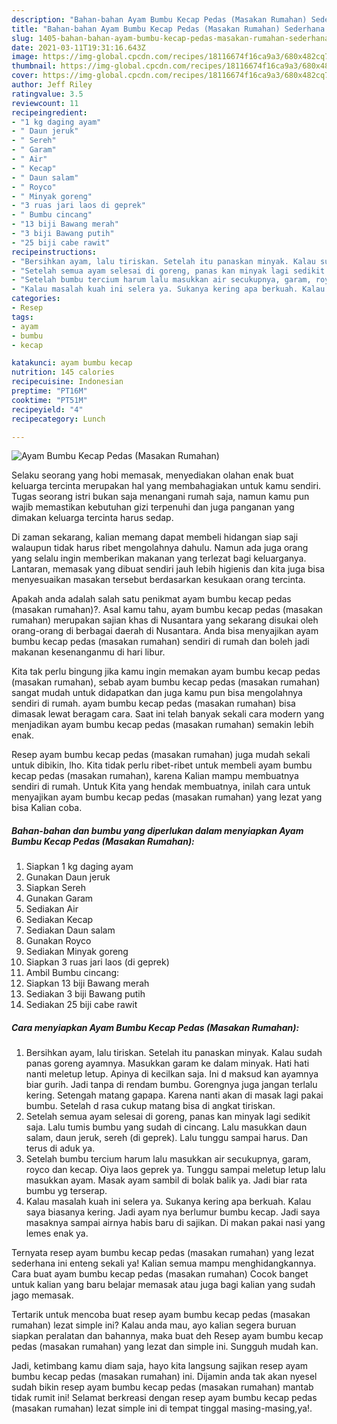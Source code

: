 ```yaml
---
description: "Bahan-bahan Ayam Bumbu Kecap Pedas (Masakan Rumahan) Sederhana dan Mudah Dibuat"
title: "Bahan-bahan Ayam Bumbu Kecap Pedas (Masakan Rumahan) Sederhana dan Mudah Dibuat"
slug: 1405-bahan-bahan-ayam-bumbu-kecap-pedas-masakan-rumahan-sederhana-dan-mudah-dibuat
date: 2021-03-11T19:31:16.643Z
image: https://img-global.cpcdn.com/recipes/18116674f16ca9a3/680x482cq70/ayam-bumbu-kecap-pedas-masakan-rumahan-foto-resep-utama.jpg
thumbnail: https://img-global.cpcdn.com/recipes/18116674f16ca9a3/680x482cq70/ayam-bumbu-kecap-pedas-masakan-rumahan-foto-resep-utama.jpg
cover: https://img-global.cpcdn.com/recipes/18116674f16ca9a3/680x482cq70/ayam-bumbu-kecap-pedas-masakan-rumahan-foto-resep-utama.jpg
author: Jeff Riley
ratingvalue: 3.5
reviewcount: 11
recipeingredient:
- "1 kg daging ayam"
- " Daun jeruk"
- " Sereh"
- " Garam"
- " Air"
- " Kecap"
- " Daun salam"
- " Royco"
- " Minyak goreng"
- "3 ruas jari laos di geprek"
- " Bumbu cincang"
- "13 biji Bawang merah"
- "3 biji Bawang putih"
- "25 biji cabe rawit"
recipeinstructions:
- "Bersihkan ayam, lalu tiriskan. Setelah itu panaskan minyak. Kalau sudah panas goreng ayamnya. Masukkan garam ke dalam minyak. Hati hati nanti meletup letup. Apinya di kecilkan saja. Ini d maksud kan ayamnya biar gurih. Jadi tanpa di rendam bumbu. Gorengnya juga jangan terlalu kering. Setengah matang gapapa. Karena nanti akan di masak lagi pakai bumbu. Setelah d rasa cukup matang bisa di angkat tiriskan."
- "Setelah semua ayam selesai di goreng, panas kan minyak lagi sedikit saja. Lalu tumis bumbu yang sudah di cincang. Lalu masukkan daun salam, daun jeruk, sereh (di geprek). Lalu tunggu sampai harus. Dan terus di aduk ya."
- "Setelah bumbu tercium harum lalu masukkan air secukupnya, garam, royco dan kecap. Oiya laos geprek ya. Tunggu sampai meletup letup lalu masukkan ayam. Masak ayam sambil di bolak balik ya. Jadi biar rata bumbu yg terserap."
- "Kalau masalah kuah ini selera ya. Sukanya kering apa berkuah. Kalau saya biasanya kering. Jadi ayam nya berlumur bumbu kecap. Jadi saya masaknya sampai airnya habis baru di sajikan. Di makan pakai nasi yang lemes enak ya."
categories:
- Resep
tags:
- ayam
- bumbu
- kecap

katakunci: ayam bumbu kecap 
nutrition: 145 calories
recipecuisine: Indonesian
preptime: "PT16M"
cooktime: "PT51M"
recipeyield: "4"
recipecategory: Lunch

---
```



![Ayam Bumbu Kecap Pedas (Masakan Rumahan)](https://img-global.cpcdn.com/recipes/18116674f16ca9a3/680x482cq70/ayam-bumbu-kecap-pedas-masakan-rumahan-foto-resep-utama.jpg)

Selaku seorang yang hobi memasak, menyediakan olahan enak buat keluarga tercinta merupakan hal yang membahagiakan untuk kamu sendiri. Tugas seorang istri bukan saja menangani rumah saja, namun kamu pun wajib memastikan kebutuhan gizi terpenuhi dan juga panganan yang dimakan keluarga tercinta harus sedap.

Di zaman  sekarang, kalian memang dapat membeli hidangan siap saji walaupun tidak harus ribet mengolahnya dahulu. Namun ada juga orang yang selalu ingin memberikan makanan yang terlezat bagi keluarganya. Lantaran, memasak yang dibuat sendiri jauh lebih higienis dan kita juga bisa menyesuaikan masakan tersebut berdasarkan kesukaan orang tercinta. 



Apakah anda adalah salah satu penikmat ayam bumbu kecap pedas (masakan rumahan)?. Asal kamu tahu, ayam bumbu kecap pedas (masakan rumahan) merupakan sajian khas di Nusantara yang sekarang disukai oleh orang-orang di berbagai daerah di Nusantara. Anda bisa menyajikan ayam bumbu kecap pedas (masakan rumahan) sendiri di rumah dan boleh jadi makanan kesenanganmu di hari libur.

Kita tak perlu bingung jika kamu ingin memakan ayam bumbu kecap pedas (masakan rumahan), sebab ayam bumbu kecap pedas (masakan rumahan) sangat mudah untuk didapatkan dan juga kamu pun bisa mengolahnya sendiri di rumah. ayam bumbu kecap pedas (masakan rumahan) bisa dimasak lewat beragam cara. Saat ini telah banyak sekali cara modern yang menjadikan ayam bumbu kecap pedas (masakan rumahan) semakin lebih enak.

Resep ayam bumbu kecap pedas (masakan rumahan) juga mudah sekali untuk dibikin, lho. Kita tidak perlu ribet-ribet untuk membeli ayam bumbu kecap pedas (masakan rumahan), karena Kalian mampu membuatnya sendiri di rumah. Untuk Kita yang hendak membuatnya, inilah cara untuk menyajikan ayam bumbu kecap pedas (masakan rumahan) yang lezat yang bisa Kalian coba.

<!--inarticleads1-->

##### Bahan-bahan dan bumbu yang diperlukan dalam menyiapkan Ayam Bumbu Kecap Pedas (Masakan Rumahan):

1. Siapkan 1 kg daging ayam
1. Gunakan  Daun jeruk
1. Siapkan  Sereh
1. Gunakan  Garam
1. Sediakan  Air
1. Sediakan  Kecap
1. Sediakan  Daun salam
1. Gunakan  Royco
1. Sediakan  Minyak goreng
1. Siapkan 3 ruas jari laos (di geprek)
1. Ambil  Bumbu cincang:
1. Siapkan 13 biji Bawang merah
1. Sediakan 3 biji Bawang putih
1. Sediakan 25 biji cabe rawit




<!--inarticleads2-->

##### Cara menyiapkan Ayam Bumbu Kecap Pedas (Masakan Rumahan):

1. Bersihkan ayam, lalu tiriskan. Setelah itu panaskan minyak. Kalau sudah panas goreng ayamnya. Masukkan garam ke dalam minyak. Hati hati nanti meletup letup. Apinya di kecilkan saja. Ini d maksud kan ayamnya biar gurih. Jadi tanpa di rendam bumbu. Gorengnya juga jangan terlalu kering. Setengah matang gapapa. Karena nanti akan di masak lagi pakai bumbu. Setelah d rasa cukup matang bisa di angkat tiriskan.
1. Setelah semua ayam selesai di goreng, panas kan minyak lagi sedikit saja. Lalu tumis bumbu yang sudah di cincang. Lalu masukkan daun salam, daun jeruk, sereh (di geprek). Lalu tunggu sampai harus. Dan terus di aduk ya.
1. Setelah bumbu tercium harum lalu masukkan air secukupnya, garam, royco dan kecap. Oiya laos geprek ya. Tunggu sampai meletup letup lalu masukkan ayam. Masak ayam sambil di bolak balik ya. Jadi biar rata bumbu yg terserap.
1. Kalau masalah kuah ini selera ya. Sukanya kering apa berkuah. Kalau saya biasanya kering. Jadi ayam nya berlumur bumbu kecap. Jadi saya masaknya sampai airnya habis baru di sajikan. Di makan pakai nasi yang lemes enak ya.




Ternyata resep ayam bumbu kecap pedas (masakan rumahan) yang lezat sederhana ini enteng sekali ya! Kalian semua mampu menghidangkannya. Cara buat ayam bumbu kecap pedas (masakan rumahan) Cocok banget untuk kalian yang baru belajar memasak atau juga bagi kalian yang sudah jago memasak.

Tertarik untuk mencoba buat resep ayam bumbu kecap pedas (masakan rumahan) lezat simple ini? Kalau anda mau, ayo kalian segera buruan siapkan peralatan dan bahannya, maka buat deh Resep ayam bumbu kecap pedas (masakan rumahan) yang lezat dan simple ini. Sungguh mudah kan. 

Jadi, ketimbang kamu diam saja, hayo kita langsung sajikan resep ayam bumbu kecap pedas (masakan rumahan) ini. Dijamin anda tak akan nyesel sudah bikin resep ayam bumbu kecap pedas (masakan rumahan) mantab tidak rumit ini! Selamat berkreasi dengan resep ayam bumbu kecap pedas (masakan rumahan) lezat simple ini di tempat tinggal masing-masing,ya!.


